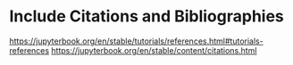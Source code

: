 # Include Citations and Bibliographies

https://jupyterbook.org/en/stable/tutorials/references.html#tutorials-references
https://jupyterbook.org/en/stable/content/citations.html
